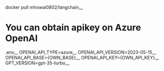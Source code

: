 docker pull mhowai0802/langchain__

# You can obtain apikey on Azure OpenAI
.env__
OPENAI_API_TYPE=azure__
OPENAI_API_VERSION=2023-05-15__
OPENAI_API_BASE={OWN_BASE}__
OPENAI_API_KEY={OWN_API_KEY}__
GPT_VERSION=gpt-35-turbo__
